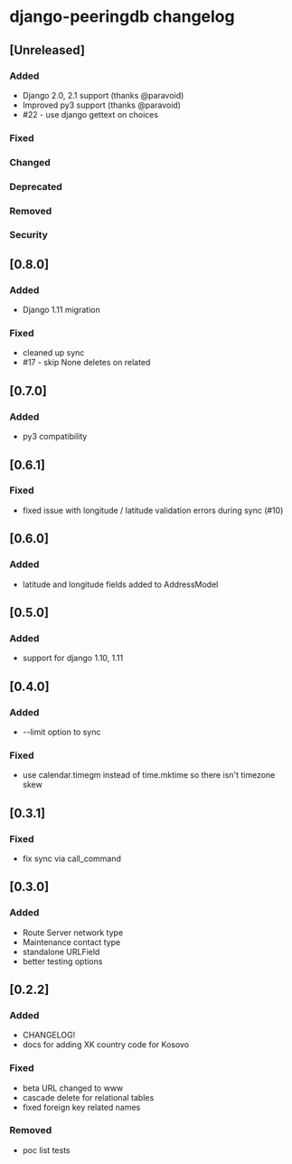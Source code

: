 
# django-peeringdb changelog

## [Unreleased]
### Added
- Django 2.0, 2.1 support (thanks @paravoid)
- Improved py3 support (thanks @paravoid)
- #22 - use django gettext on choices
### Fixed
### Changed
### Deprecated
### Removed
### Security


## [0.8.0]
### Added
- Django 1.11 migration

### Fixed
- cleaned up sync
- #17 - skip None deletes on related


## [0.7.0]
### Added
- py3 compatibility


## [0.6.1]
### Fixed
- fixed issue with longitude / latitude validation errors during sync (#10)


## [0.6.0]
### Added
- latitude and longitude fields added to AddressModel


## [0.5.0]
### Added
- support for django 1.10, 1.11


## [0.4.0]
### Added
- --limit option to sync

### Fixed
- use calendar.timegm instead of time.mktime so there isn't timezone skew


## [0.3.1]
### Fixed
- fix sync via call_command


## [0.3.0]
### Added
- Route Server network type
- Maintenance contact type
- standalone URLField
- better testing options


## [0.2.2]
### Added
- CHANGELOG!
- docs for adding XK country code for Kosovo 

### Fixed
- beta URL changed to www
- cascade delete for relational tables
- fixed foreign key related names

### Removed
- poc list tests
